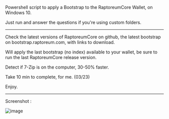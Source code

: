 Powershell script to apply a Bootstrap to the RaptoreumCore Wallet, on Windows 10.

Just run and answer the questions if you're using custom folders.

-----------------------------------

Check the latest versions of RaptoreumCore on github, the latest bootstrap on bootstrap.raptoreum.com, with links to download.

Will apply the last bootstrap (no index) available to your wallet, be sure to run the last RaptoreumCore release version. 

Detect if 7-Zip is on the computer, 30-50% faster.

Take 10 min to complete, for me. (03/23)

Enjoy.

-----------------------------------

Screenshot :


![image](https://user-images.githubusercontent.com/22177081/223547651-5afa43a9-c96d-4394-8e83-9d1cd498b064.png)


